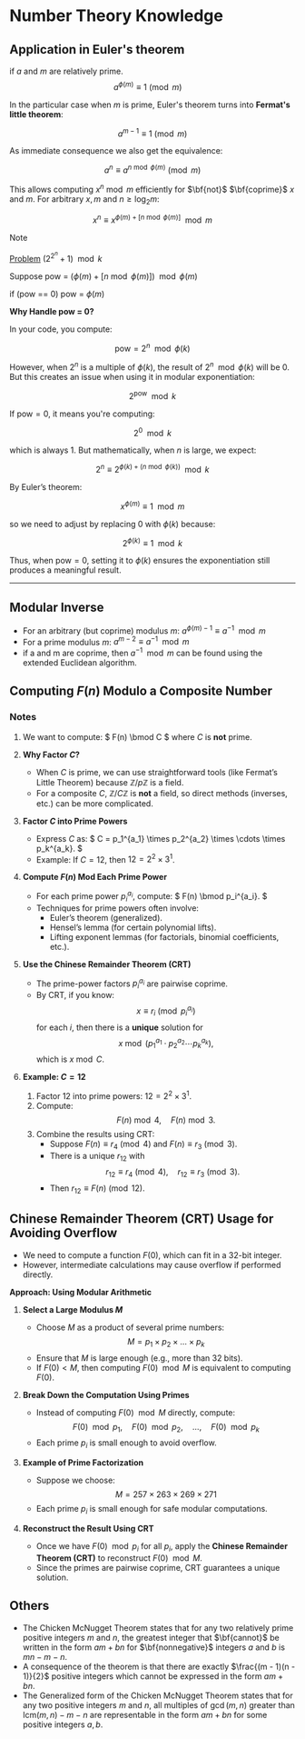 # Number Theory Knowledge

## Application in Euler's theorem

$\text{if } a \text{ and } m \text{ are relatively prime.}$
$$a^{\phi(m)} \equiv 1 \pmod m \quad $$

In the particular case when $m$ is prime, Euler's theorem turns into **Fermat's little theorem**:

$$a^{m - 1} \equiv 1 \pmod m$$

As immediate consequence we also get the equivalence:

$$a^n \equiv a^{n \bmod \phi(m)} \pmod m$$

This allows computing $x^n \bmod m$ efficiently for $\bf{not}$ $\bf{coprime}$ $x$ and $m$.
For arbitrary $x, m$ and $n \geq \log_2 m$:

$$x^{n}\equiv x^{\phi(m)+[n \bmod \phi(m)]} \mod m$$

> [!NOTE]
> [Problem](https://codeforces.com/gym/100975/problem/F) $(2^{2^n} + 1)\mod k$
>
> Suppose pow = $(\phi(m)+[n \bmod \phi(m)]) \mod \phi(m)$
>
> if (pow == 0) pow = $\phi(m)$

**Why Handle pow = 0?**

In your code, you compute:

$$
\text{pow} = 2^n \mod \phi(k)
$$

However, when $2^n$ is a multiple of $\phi(k)$, the result of $2^n \mod \phi(k)$ will be 0. But this creates an issue when using it in modular exponentiation:

$$
2^{\text{pow}} \mod k
$$

If $\text{pow} = 0$, it means you're computing:

$$
2^0 \mod k
$$

which is always 1. But mathematically, when $n$ is large, we expect:

$$
2^n \equiv 2^{\phi(k) + (n \bmod \phi(k))} \mod k
$$

By Euler’s theorem:

$$
x^{\phi(m)} \equiv 1 \mod m
$$

so we need to adjust by replacing $0$ with $\phi(k)$ because:

$$
2^{\phi(k)} \equiv 1 \mod k
$$

Thus, when $\text{pow} = 0$, setting it to $\phi(k)$ ensures the exponentiation still produces a meaningful result.

---

## Modular Inverse

* For an arbitrary (but coprime) modulus $m$: $a ^ {\phi (m) - 1} \equiv a ^{-1} \mod m$
* For a prime modulus $m$: $a ^ {m - 2} \equiv a ^ {-1} \mod m$
* if a and m are coprime, then $a ^ {-1} \mod m$ can be found using the extended Euclidean algorithm.

## Computing $F(n)$ Modulo a Composite Number

### Notes

1. 
   We want to compute:
   $
   F(n) \bmod C
   $
   where $C$ is **not** prime.

2. **Why Factor $C$?**  
   - When $C$ is prime, we can use straightforward tools (like Fermat’s Little Theorem) because $\mathbb{Z}/p\mathbb{Z}$ is a field.  
   - For a composite $C$, $\mathbb{Z}/C\mathbb{Z}$ is **not** a field, so direct methods (inverses, etc.) can be more complicated.  

3. **Factor $C$ into Prime Powers**  
   - Express $C$ as:
     $
     C = p_1^{a_1} \times p_2^{a_2} \times \cdots \times p_k^{a_k}.
     $
   - Example: If $C = 12$, then $12 = 2^2 \times 3^1$.

4. **Compute $F(n)$ Mod Each Prime Power**  
   - For each prime power $p_i^{a_i}$, compute:
     $
     F(n) \bmod p_i^{a_i}.
     $
   - Techniques for prime powers often involve:
     - Euler’s theorem (generalized).
     - Hensel’s lemma (for certain polynomial lifts).
     - Lifting exponent lemmas (for factorials, binomial coefficients, etc.).

5. **Use the Chinese Remainder Theorem (CRT)**  
   - The prime-power factors $p_i^{a_i}$ are pairwise coprime.  
   - By CRT, if you know:
     $$
     x \equiv r_i \pmod{p_i^{a_i}}
     $$
     for each $i$, then there is a **unique** solution for
     $$
     x \bmod \bigl(p_1^{a_1} \cdot p_2^{a_2} \cdots p_k^{a_k}\bigr),
     $$
     which is $x \bmod C$.

6. **Example: $C = 12$**  
   1. Factor $12$ into prime powers: $12 = 2^2 \times 3^1$.  
   2. Compute:
      $$
      F(n) \bmod 4, \quad F(n) \bmod 3.
      $$
   3. Combine the results using CRT:
      - Suppose $F(n) \equiv r_4 \pmod{4}$ and $F(n) \equiv r_3 \pmod{3}$.  
      - There is a unique $r_{12}$ with
        $$
        r_{12} \equiv r_4 \pmod{4}, \quad
        r_{12} \equiv r_3 \pmod{3}.
        $$
      - Then $r_{12} \equiv F(n) \pmod{12}$.

## **Chinese Remainder Theorem (CRT) Usage for Avoiding Overflow**

- We need to compute a function $F(0)$, which can fit in a 32-bit integer.
- However, intermediate calculations may cause overflow if performed directly.

**Approach: Using Modular Arithmetic**
1. **Select a Large Modulus $M$**  
   - Choose $M$ as a product of several prime numbers:  
     $$ M = p_1 \times p_2 \times \dots \times p_k $$
   - Ensure that $M$ is large enough (e.g., more than 32 bits).  
   - If $F(0) < M$, then computing $F(0) \mod M$ is equivalent to computing $F(0)$.

2. **Break Down the Computation Using Primes**  
   - Instead of computing $F(0) \mod M$ directly, compute:  
     $$ F(0) \mod p_1, \quad F(0) \mod p_2, \quad \dots, \quad F(0) \mod p_k $$
   - Each prime $p_i$ is small enough to avoid overflow.

3. **Example of Prime Factorization**
   - Suppose we choose:
     $$ M = 257 \times 263 \times 269 \times 271 $$
   - Each prime $p_i$ is small enough for safe modular computations.

4. **Reconstruct the Result Using CRT**  
   - Once we have $F(0) \mod p_i$ for all $p_i$, apply the **Chinese Remainder Theorem (CRT)** to reconstruct $F(0) \mod M$.
   - Since the primes are pairwise coprime, CRT guarantees a unique solution.

## Others

* The Chicken McNugget Theorem states that for any two relatively prime positive integers $m$ and $n$, the greatest integer that $\bf{cannot}$ be written in the form $am + bn$ for $\bf{nonnegative}$ integers $a$ and $b$ is $mn - m - n$.
* A consequence of the theorem is that there are exactly $\frac{(m - 1)(n - 1)}{2}$ positive integers which cannot be expressed in the form $am + bn$.
* The Generalized form of the Chicken McNugget Theorem states that for any two positive integers $m$ and $n$, all multiples of $\gcd(m, n)$ greater than $\textrm{lcm}(m, n)-m-n$ are representable in the form $am+bn$ for some positive integers $a, b$.
